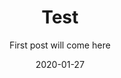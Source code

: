 ---
layout: post
title: "Test"
subtitle: "First post will come here"
date: 2020-01-27 
background: '/img/posts/test/test.jpg'
---